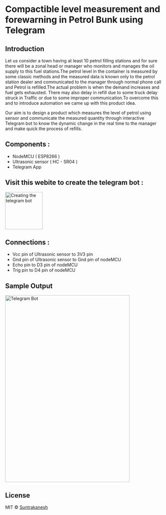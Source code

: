 # Compactible level measurement and forewarning in Petrol Bunk using Telegram

## Introduction

Let us consider a town having at least 10 petrol filling stations and for sure there will be a zonal head or manager who monitors and manages the oil supply to this fuel stations.The petrol level in the container is measured by some classic methods and the measured data is known only to the petrol station dealer and communicated to the manager through normal phone call and Petrol is refilled.The actual problem is when the demand increases and fuel gets exhausted. There may also delay in refill due to some truck delay struck in Traffic or due to some improper communication.To overcome this and to introduce automation we came up with this product idea.

Our aim is to design a product which measures the level of petrol using sensor and communicate the measured quantity through interactive Telegram bot to know the dynamic change in the real time to the manager and make quick the process of refills. 

## Components :

- NodeMCU ( ESP8266 )
- Ultrasonic sensor ( HC - SR04 )
- Telegram App

## Visit this webite to create the telegram bot : <a href="https://core.telegram.org/bots" target="_blank">
  <img align="center" alt="Creating the telegram bot" width="120px" src="https://user-images.githubusercontent.com/64604283/97112738-f2c4e080-170b-11eb-99cb-6d6250e2798b.png" />
</a><br/>

## Connections :

- Vcc pin of Ultrasonic sensor to 3V3 pin
- Gnd pin of Ultrasonic sensor to Gnd pin of nodeMCU
- Echo pin to D3 pin of nodeMCU
- Trig pin to D4 pin of nodeMCU

## Sample Output

<img src="https://user-images.githubusercontent.com/64604283/97111427-b772e380-1704-11eb-8891-e1a2cea91d4e.jpeg" alt="Telegram Bot" width="400" height="600">

## License

MIT © [Suntrakanesh](https://github.com/Suntrakanesh/Level-measurement-using-telegram/blob/main/LICENSE)


